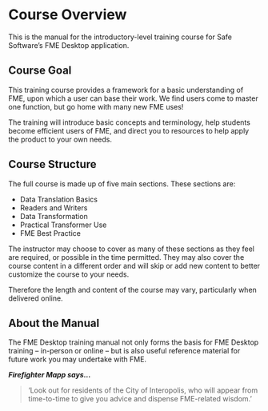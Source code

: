 # Course Overview #
This is the manual for the introductory-level training course for Safe Software’s FME Desktop application.
 
## Course Goal ##
This training course provides a framework for a basic understanding of FME, upon which a user can base their work. We find users come to master one function, but go home with many new FME uses!

The training will introduce basic concepts and terminology, help students become efficient users of FME, and direct you to resources to help apply the product to your own needs.

## Course Structure ##

The full course is made up of five main sections. These sections are:

- Data Translation Basics
- Readers and Writers
- Data Transformation
- Practical Transformer Use
- FME Best Practice

The instructor may choose to cover as many of these sections as they feel are required, or possible in the time permitted. They may also cover the course content in a different order and will skip or add new content to better customize the course to your needs.

Therefore the length and content of the course may vary, particularly when delivered online.

## About the Manual ##
The FME Desktop training manual not only forms the basis for FME Desktop training – in-person or online – but is also useful reference material for future work you may undertake with FME.


***Firefighter Mapp says…***
> ‘Look out for residents of the City of Interopolis, who will appear from time-to-time to give you advice and dispense FME-related wisdom.’